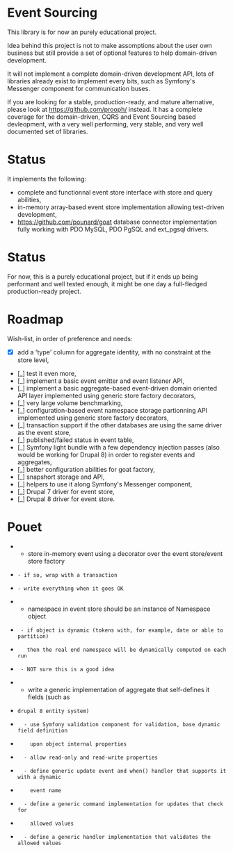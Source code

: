 # Event Sourcing

This library is for now an purely educational project.

Idea behind this project is not to make assomptions about the user own business
but still provide a set of optional features to help domain-driven development.

It will not implement a complete domain-driven development API, lots of libraries
already exist to implement every bits, such as Symfony's Messenger component for
communication buses.

If you are looking for a stable, production-ready, and mature alternative, please
look at https://github.com/prooph/ instead. It has a complete coverage for the
domain-driven, CQRS and Event Sourcing based devleopment, with a very well
performing, very stable, and very well documented set of libraries.


# Status

It implements the following:

 * complete and functionnal event store interface with store and query abilities,
 * in-memory array-based event store implementation allowing test-driven development,
 * https://github.com/pounard/goat database connector implementation fully working with
   PDO MySQL, PDO PgSQL and ext_pgsql drivers.


# Status

For now, this is a purely educational project, but if it ends up being performant
and well tested enough, it might be one day a full-fledged production-ready project.


# Roadmap

Wish-list, in order of preference and needs:

 * [x] add a 'type' column for aggregate identity, with no constraint at the store level,
 * [_] test it even more,
 * [_] implement a basic event emitter and event listener API,
 * [_] implement a basic aggregate-based event-driven domain oriented API layer implemented
   using generic store factory decorators,
 * [_] very large volume benchmarking,
 * [_] configuration-based event namespace storage partionning API implemented using generic
   store factory decorators,
 * [_] transaction support if the other databases are using the same driver as the event store,
 * [_] published/failed status in event table,
 * [_] Symfony light bundle with a few dependency injection passes (also would be working for
   Drupal 8) in order to register events and aggregates,
 * [_] better configuration abilities for goat factory,
 * [_] snapshort storage and API,
 * [_] helpers to use it along Symfony's Messenger component,
 * [_] Drupal 7 driver for event store,
 * [_] Drupal 8 driver for event store.

# Pouet

 *   - store in-memory event using a decorator over the event store/event store factory
 *     - if so, wrap with a transaction
 *     - write everything when it goes OK
 *   - namespace in event store should be an instance of Namespace object
 *      - if object is dynamic (tokens with, for example, date or able to partition)
 *        then the real end namespace will be dynamically computed on each run
 *      - NOT sure this is a good idea
 *   - write a generic implementation of aggregate that self-defines it fields (such as
 *     drupal 8 entity system)
 *       - use Symfony validation component for validation, base dynamic field definition
 *         upon object internal properties
 *       - allow read-only and read-write properties
 *       - define generic update event and when() handler that supports it with a dynamic
 *         event name
 *       - define a generic command implementation for updates that check for
 *         allowed values
 *       - define a generic handler implementation that validates the allowed values
